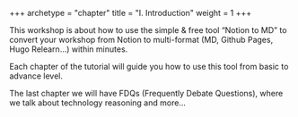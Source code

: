 +++
archetype = "chapter"
title = "I. Introduction"
weight = 1
+++


This workshop is about how to use the simple & free tool “Notion to MD” to convert your workshop from Notion to multi-format (MD, Github Pages, Hugo Relearn…) within minutes.


Each chapter of the tutorial will guide you how to use this tool from basic to advance level.


The last chapter we will have FDQs (Frequently Debate Questions), where we talk about technology reasoning and more…


